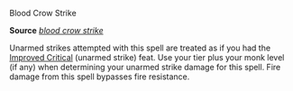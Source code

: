 Blood Crow Strike

**Source** [_blood crow strike_](ultimateMagic/spells/bloodCrowStrike#_blood-crow-strike)

Unarmed strikes attempted with this spell are treated as if you had the [Improved Critical](feats#_improved-critical) (unarmed strike) feat. Use your tier plus your monk level (if any) when determining your unarmed strike damage for this spell. Fire damage from this spell bypasses fire resistance.

